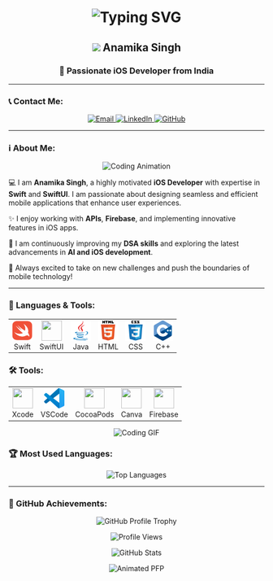 <h1 align="center">
  <a href="#" style="text-decoration: none;">
    <img src="https://readme-typing-svg.herokuapp.com?font=Fira+Code&size=22&duration=2000&pause=1000&color=F75C7E&center=true&vCenter=true&width=500&lines=Hi+%F0%9F%91%8B%2C+I'm+Anamika+Singh;Passionate+iOS+App+Developer;Building+Scalable+and+Innovative+Apps" alt="Typing SVG" />
  </a>
</h1>
<h2 align="center">
  <img src="https://media.giphy.com/media/hvRJCLFzcasrR4ia7z/giphy.gif" width="30"> Anamika Singh
</h2>
<h3 align="center">🚀 Passionate iOS Developer from India</h3>

---

### 📞 Contact Me:
<p align="center">
  <a href="mailto:your-anamikas2027@gmail.com">
    <img src="https://img.shields.io/badge/Email-D14836?style=for-the-badge&logo=gmail&logoColor=white" alt="Email"/>
  </a>
  <a href="https://linkedin.com/in/"anamika-singh2018" target="_blank">
    <img src="https://img.shields.io/badge/LinkedIn-0077B5?style=for-the-badge&logo=linkedin&logoColor=white" alt="LinkedIn"/>
  </a>
  <a href="https://github.com/https-anamika" target="_blank">
    <img src="https://img.shields.io/badge/GitHub-181717?style=for-the-badge&logo=github&logoColor=white" alt="GitHub"/>
  </a>
</p>

---

### ℹ️ About Me:
<p align="center">
  <img src="https://media.giphy.com/media/ZVik7pBtu9dNS/giphy.gif" width="250" alt="Coding Animation">
</p>

💻 I am **Anamika Singh**, a highly motivated **iOS Developer** with expertise in **Swift** and **SwiftUI**. I am passionate about designing seamless and efficient mobile applications that enhance user experiences.

✨ I enjoy working with **APIs**, **Firebase**, and implementing innovative features in iOS apps.

🧩 I am continuously improving my **DSA skills** and exploring the latest advancements in **AI and iOS development**.

🌟 Always excited to take on new challenges and push the boundaries of mobile technology!

---

### 💪 Languages & Tools:
<div align="center">
  <table>
    <tr>
      <td align="center"><img src="https://raw.githubusercontent.com/devicons/devicon/master/icons/swift/swift-original.svg" width="40" height="40"/><br>Swift</td>
      <td align="center"><img src="https://upload.wikimedia.org/wikipedia/commons/9/9d/SwiftUI_logo.svg" width="40" height="40"/><br>SwiftUI</td>
      <td align="center"><img src="https://raw.githubusercontent.com/devicons/devicon/master/icons/java/java-original.svg" width="40" height="40"/><br>Java</td>
      <td align="center"><img src="https://raw.githubusercontent.com/devicons/devicon/master/icons/html5/html5-original-wordmark.svg" width="40" height="40"/><br>HTML</td>
      <td align="center"><img src="https://raw.githubusercontent.com/devicons/devicon/master/icons/css3/css3-original-wordmark.svg" width="40" height="40"/><br>CSS</td>
      <td align="center"><img src="https://raw.githubusercontent.com/devicons/devicon/master/icons/cplusplus/cplusplus-original.svg" width="40" height="40"/><br>C++</td>
    </tr>
  </table>
</div>

### 🛠 Tools:
<div align="center">
  <table>
    <tr>
      <td align="center"><img src="https://upload.wikimedia.org/wikipedia/en/3/31/Xcode_14_icon.png" width="40" height="40"/><br>Xcode</td>
      <td align="center"><img src="https://raw.githubusercontent.com/devicons/devicon/master/icons/vscode/vscode-original.svg" width="40" height="40"/><br>VSCode</td>
      <td align="center"><img src="https://avatars.githubusercontent.com/u/1189710?s=200&v=4" width="40" height="40"/><br>CocoaPods</td>
      <td align="center"><img src="https://upload.wikimedia.org/wikipedia/commons/0/08/Canva_icon_2021.svg" width="40" height="40"/><br>Canva</td>
      <td align="center"><img src="https://www.vectorlogo.zone/logos/firebase/firebase-icon.svg" width="40" height="40"/><br>Firebase</td>
    </tr>
  </table>
</div>

<p align="center">
  <img src="https://media.giphy.com/media/qgQUggAC3Pfv687qPC/giphy.gif" width="400" alt="Coding GIF">
</p>

### 🏆 Most Used Languages:
<p align="center">
  <img src="https://github-readme-stats.vercel.app/api/top-langs?username=https-anamika&show_icons=true&locale=en&layout=compact&langs_count=4&hide=javascript&include_swiftui=true" alt="Top Languages" />
</p>


---

### 🏅 GitHub Achievements:
<p align="center">
  <img src="https://github-profile-trophy.vercel.app/?username=https-anamika" alt="GitHub Profile Trophy" />
</p>

<p align="center">
  <img src="https://komarev.com/ghpvc/?username=https-anamika&label=Profile%20views&color=0e75b6&style=flat" alt="Profile Views" />
</p>

<p align="center">
  <img src="https://github-readme-stats.vercel.app/api?username=https-anamika&show_icons=true&locale=en" alt="GitHub Stats" />
</p>

<p align="center">
  <img src="https://media.giphy.com/media/26AHONQ79FdWZhAI0/giphy.gif" width="150" alt="Animated PFP">
</p>
